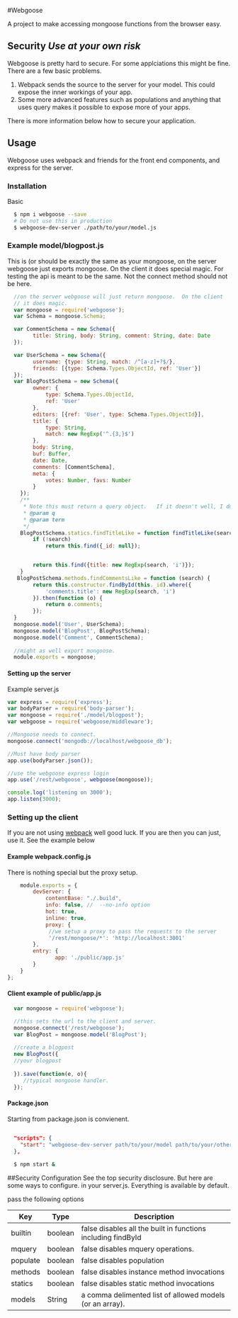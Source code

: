 #Webgoose

A project to make accessing mongoose functions from the browser easy.

## Security *Use at your own risk*
Webgoose is pretty hard to secure.   For some applciations this might be fine.  There
are a few basic problems.
 1) Webpack sends the source to the server for your model.   This could expose the inner workings of your app.
 2) Some more advanced features such as populations and anything that uses query makes it possible to expose more
   of your apps.  
   
There is more information below how to secure your application.   

## Usage
Webgoose uses webpack and friends for the front end components, and express for the server.

### Installation
Basic 

```sh
  $ npm i webgoose --save
  # Do not use this in production
  $ webgoose-dev-server ./path/to/your/model.js
```


### Example model/blogpost.js
This is (or should be exactly the same as your mongoose, on the server
webgoose just exports mongoose.  On the client it does special magic.
For testing the api is meant to be the same.   Not the connect method
should not be here.

```js
  //on the server webgoose will just return mongoose.  On the client
  // it does magic.
  var mongoose = require('webgoose');
  var Schema = mongoose.Schema;

  var CommentSchema = new Schema({
        title: String, body: String, comment: String, date: Date
  });

  var UserSchema = new Schema({
        username: {type: String, match: /^[a-z]+?$/},
        friends: [{type: Schema.Types.ObjectId, ref: 'User'}]
  });
  var BlogPostSchema = new Schema({
        owner: {
            type: Schema.Types.ObjectId,
            ref: 'User'
        },
        editors: [{ref: 'User', type: Schema.Types.ObjectId}],
        title: {
            type: String,
            match: new RegExp('^.{3,}$')
        },
        body: String,
        buf: Buffer,
        date: Date,
        comments: [CommentSchema],
        meta: {
            votes: Number, favs: Number
        }
    });
    /**
     * Note this must return a query object.   If it doesn't well, I dunno what it'll do.
     * @param q
     * @param term
     */
    BlogPostSchema.statics.findTitleLike = function findTitleLike(search) {
        if (!search)
            return this.find({_id: null});


        return this.find({title: new RegExp(search, 'i')});
    }
   BlogPostSchema.methods.findCommentsLike = function (search) {
        return this.constructor.findById(this._id).where({
            'comments.title': new RegExp(search, 'i')
        }).then(function (o) {
            return o.comments;
        });
  }
  mongoose.model('User', UserSchema);
  mongoose.model('BlogPost', BlogPostSchema);
  mongoose.model('Comment', CommentSchema);
  
  //might as well export mongoose.
  module.exports = mongoose;

```

#### Setting up the server
Example server.js

```js
var express = require('express');
var bodyParser = require('body-parser');
var mongoose = require('./model/blogpost');
var webgoose = require('webgoose/middleware');

//Mongoose needs to connect.
mongoose.connect('mongodb://localhost/webgoose_db');

//Must have body parser 
app.use(bodyParser.json());

//use the webgoose express login
app.use('/rest/webgoose', webgoose(mongoose));

console.log('listening on 3000');
app.listen(3000);
```

### Setting up the client

If you are not using [webpack](http://webpack.github.io/) well good luck. If you
are then you can just, use it.  See the example below

#### Example webpack.config.js
There is nothing special but the proxy setup.

```js
    module.exports = {
        devServer: {
            contentBase: "./.build",
            info: false, //  --no-info option
            hot: true,
            inline: true,
            proxy: {
             //we setup a proxy to pass the requests to the server
             '/rest/mongoose/*': 'http://localhost:3001'
        },
        entry: {
               app: './public/app.js'
        }
    }
};
```

#### Client example of public/app.js

```js
  var mongoose = require('webgoose');

  //this sets the url to the client and server.
  mongoose.connect('/rest/webgoose');
  var BlogPost = mongoose.model('BlogPost');
  
  //create a blogpost
  new BlogPost({ 
  //your blogpost
  
  }).save(function(e, o){
     //typical mongoose handler.
  });

```

#### Package.json
Starting from package.json is convienent.

```json
  
  "scripts": {
    "start": "webgoose-dev-server path/to/your/model path/to/your/other/model",
  },

```


```sh
  $ npm start &

```

##Security Configuration
See the top security disclosure.  But here are some ways to configure.
in your server.js. Everything is available by default.  

pass the following options
 
  | Key      |   Type  | Description |
  | -------- | ------- | -----------
  | builtin  | boolean | false disables all the built in functions including findById
  | mquery   | boolean | false disables mquery operations.
  | populate | boolean | false disables population
  | methods  | boolean | false disables instance method invocations
  | statics  | boolean | false disables static method invocations
  | models   | String  | a comma delimented list of allowed models (or an array).
  